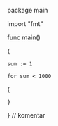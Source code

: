 package main



import "fmt"



func main() 

{

	sum := 1

	for sum < 1000 

  {

  

	}

}
// komentar
